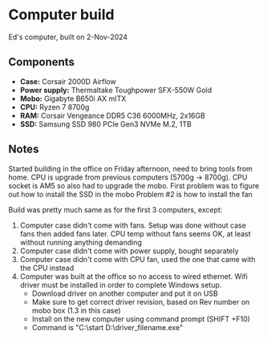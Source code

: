 # Computer build
Ed's computer, built on 2-Nov-2024
## Components
* **Case:** Corsair 2000D Airflow
* **Power supply:** Thermaltake Toughpower SFX-550W Gold
* **Mobo:** Gigabyte B650i AX mITX
* **CPU:** Ryzen 7 8700g
* **RAM:** Corsair Vengeance DDR5 C36 6000MHz, 2x16GB
* **SSD:** Samsung SSD 980 PCIe Gen3 NVMe M.2, 1TB

## Notes
Started building in the office on Friday afternoon, need to bring tools from home.
CPU is upgrade from previous computers (5700g -> 8700g). CPU socket is AM5 so also had to upgrade the mobo.
First problem was to figure out how to install the SSD in the mobo
Problem #2 is how to install the fan

Build was pretty much same as for the first 3 computers, except:
1. Computer case didn't come with fans. Setup was done without case fans then added fans later. CPU temp without fans seems OK, at least without running anything demanding
2. Computer case didn't come with power supply, bought separately
3. Computer case didn't come with CPU fan, used the one that came with the CPU instead
4. Computer was built at the office so no access to wired ethernet. Wifi driver must be installed in order to complete Windows setup.
    * Download driver on another computer and put it on USB
    * Make sure to get correct driver revision, based on Rev number on mobo box (1.3 in this case)
    * Install on the new computer using command prompt (SHIFT +F10)
    * Command is "C:\start D:\driver_filename.exe"
